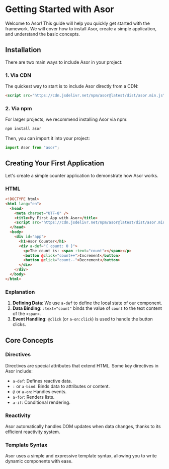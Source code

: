 # Getting Started with Asor

Welcome to Asor! This guide will help you quickly get started with the framework. We will cover how to install Asor, create a simple application, and understand the basic concepts.

## Installation

There are two main ways to include Asor in your project:

### 1. Via CDN

The quickest way to start is to include Asor directly from a CDN:

```html
<script src="https://cdn.jsdelivr.net/npm/asor@latest/dist/asor.min.js"></script>
```

### 2. Via npm

For larger projects, we recommend installing Asor via npm:

```bash
npm install asor
```

Then, you can import it into your project:

```javascript
import Asor from "asor";
```

## Creating Your First Application

Let's create a simple counter application to demonstrate how Asor works.

### HTML

```html
<!DOCTYPE html>
<html lang="en">
  <head>
    <meta charset="UTF-8" />
    <title>My First App with Asor</title>
    <script src="https://cdn.jsdelivr.net/npm/asor@latest/dist/asor.min.js"></script>
  </head>
  <body>
    <div id="app">
      <h1>Asor Counter</h1>
      <div a-def="{ count: 0 }">
        <p>The count is: <span :text="count"></span></p>
        <button @click="count++">Increment</button>
        <button @click="count--">Decrement</button>
      </div>
    </div>
  </body>
</html>
```

### Explanation

1. **Defining Data**: We use `a-def` to define the local state of our component.
2. **Data Binding**: `:text="count"` binds the value of `count` to the text content of the `<span>`.
3. **Event Handling**: `@click` (or `a-on:click`) is used to handle the button clicks.

## Core Concepts

### Directives

Directives are special attributes that extend HTML. Some key directives in Asor include:

- `a-def`: Defines reactive data.
- `:` or `a-bind`: Binds data to attributes or content.
- `@` or `a-on`: Handles events.
- `a-for`: Renders lists.
- `a-if`: Conditional rendering.

### Reactivity

Asor automatically handles DOM updates when data changes, thanks to its efficient reactivity system.

### Template Syntax

Asor uses a simple and expressive template syntax, allowing you to write dynamic components with ease.